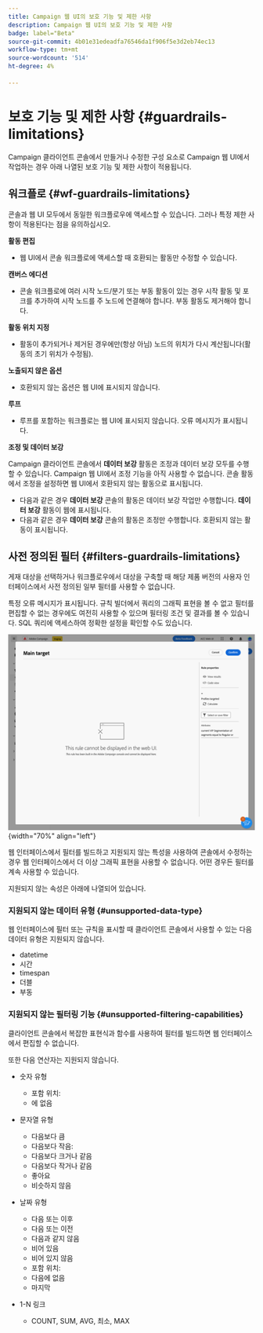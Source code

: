 ```yaml
---
title: Campaign 웹 UI의 보호 기능 및 제한 사항
description: Campaign 웹 UI의 보호 기능 및 제한 사항
badge: label="Beta"
source-git-commit: 4b01e31edeadfa76546da1f906f5e3d2eb74ec13
workflow-type: tm+mt
source-wordcount: '514'
ht-degree: 4%

---
```



# 보호 기능 및 제한 사항 {#guardrails-limitations}

Campaign 클라이언트 콘솔에서 만들거나 수정한 구성 요소로 Campaign 웹 UI에서 작업하는 경우 아래 나열된 보호 기능 및 제한 사항이 적용됩니다.

## 워크플로 {#wf-guardrails-limitations}

콘솔과 웹 UI 모두에서 동일한 워크플로우에 액세스할 수 있습니다. 그러나 특정 제한 사항이 적용된다는 점을 유의하십시오.

**활동 편집**

* 웹 UI에서 콘솔 워크플로에 액세스할 때 호환되는 활동만 수정할 수 있습니다.

**캔버스 에디션**

* 콘솔 워크플로에 여러 시작 노드/분기 또는 부동 활동이 있는 경우 시작 활동 및 포크를 추가하여 시작 노드를 주 노드에 연결해야 합니다. 부동 활동도 제거해야 합니다.

**활동 위치 지정**

* 활동이 추가되거나 제거된 경우에만(항상 아님) 노드의 위치가 다시 계산됩니다(활동의 초기 위치가 수정됨).

**노출되지 않은 옵션**

* 호환되지 않는 옵션은 웹 UI에 표시되지 않습니다.

**루프**

* 루프를 포함하는 워크플로는 웹 UI에 표시되지 않습니다. 오류 메시지가 표시됩니다.

**조정 및 데이터 보강**

Campaign 클라이언트 콘솔에서 **데이터 보강** 활동은 조정과 데이터 보강 모두를 수행할 수 있습니다. Campaign 웹 UI에서 조정 기능을 아직 사용할 수 없습니다. 콘솔 활동에서 조정을 설정하면 웹 UI에서 호환되지 않는 활동으로 표시됩니다.

* 다음과 같은 경우 **데이터 보강** 콘솔의 활동은 데이터 보강 작업만 수행합니다. **데이터 보강** 활동이 웹에 표시됩니다.
* 다음과 같은 경우 **데이터 보강** 콘솔의 활동은 조정만 수행합니다. 호환되지 않는 활동이 표시됩니다.

## 사전 정의된 필터 {#filters-guardrails-limitations}

게재 대상을 선택하거나 워크플로우에서 대상을 구축할 때 해당 제품 버전의 사용자 인터페이스에서 사전 정의된 일부 필터를 사용할 수 없습니다.

특정 오류 메시지가 표시됩니다. 규칙 빌더에서 쿼리의 그래픽 표현을 볼 수 없고 필터를 편집할 수 없는 경우에도 여전히 사용할 수 있으며 필터링 조건 및 결과를 볼 수 있습니다. SQL 쿼리에 액세스하여 정확한 설정을 확인할 수도 있습니다.

![](assets/filter-unavailable.png){width="70%" align="left"}


웹 인터페이스에서 필터를 빌드하고 지원되지 않는 특성을 사용하여 콘솔에서 수정하는 경우 웹 인터페이스에서 더 이상 그래픽 표현을 사용할 수 없습니다. 어떤 경우든 필터를 계속 사용할 수 있습니다.

지원되지 않는 속성은 아래에 나열되어 있습니다.

### 지원되지 않는 데이터 유형 {#unsupported-data-type}

웹 인터페이스에 필터 또는 규칙을 표시할 때 클라이언트 콘솔에서 사용할 수 있는 다음 데이터 유형은 지원되지 않습니다.

* datetime
* 시간
* timespan
* 더블
* 부동

### 지원되지 않는 필터링 기능 {#unsupported-filtering-capabilities}

클라이언트 콘솔에서 복잡한 표현식과 함수를 사용하여 필터를 빌드하면 웹 인터페이스에서 편집할 수 없습니다.

또한 다음 연산자는 지원되지 않습니다.

* 숫자 유형
   * 포함 위치:
   * 에 없음

* 문자열 유형
   * 다음보다 큼
   * 다음보다 작음:
   * 다음보다 크거나 같음
   * 다음보다 작거나 같음
   * 좋아요
   * 비슷하지 않음

* 날짜 유형
   * 다음 또는 이후
   * 다음 또는 이전
   * 다음과 같지 않음
   * 비어 있음
   * 비어 있지 않음
   * 포함 위치:
   * 다음에 없음
   * 마지막

* 1-N 링크
   * COUNT, SUM, AVG, 최소, MAX